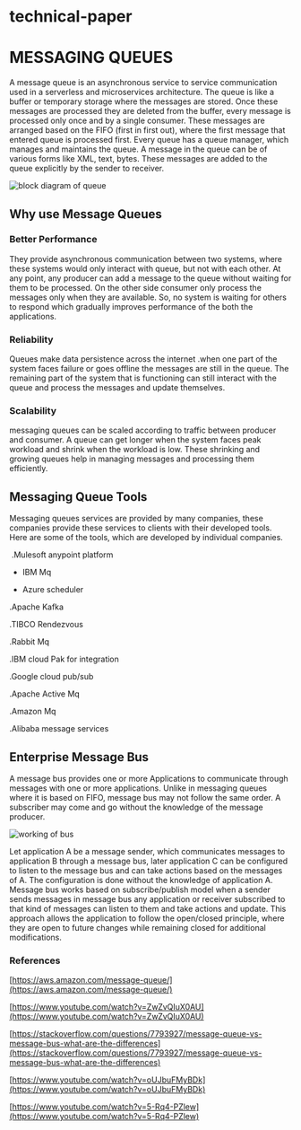 # technical-paper
# MESSAGING QUEUES

A message queue is an asynchronous service to service communication used in a serverless and microservices architecture. The queue is like a buffer or temporary storage where the messages are stored. Once these messages are processed they are deleted from the buffer, every message is processed only once and by a single consumer. These messages are arranged based on the FIFO (first in first out), where the first message that entered queue is processed first. Every queue has a queue manager, which manages and maintains the queue. A message in the queue can be of various forms like XML, text, bytes. These messages are added to the queue explicitly by the sender to receiver.

![block diagram of queue](https://i.stack.imgur.com/1Oq0A.png)





## Why use Message Queues

### Better Performance

They provide asynchronous communication between two systems, where these systems would only interact with queue, but not with each other. At any point, any producer can add a message to the queue without waiting for them to be processed. On the other side consumer only process the messages only when they are available. So, no system is waiting for others to respond which gradually improves performance of the both the applications.

### Reliability

Queues make data persistence across the internet .when one part of the system faces failure or goes offline the messages are still in the queue. The remaining part of the system that is functioning can still interact with the queue and process the messages and update themselves.

### Scalability
messaging queues can be scaled according to traffic between producer and consumer. A queue can get longer when the system faces peak workload and shrink when the workload is low. These shrinking and growing queues help in managing messages and processing them efficiently.



## Messaging Queue Tools

Messaging queues services are provided by many companies, these companies provide these services to clients with their developed tools. Here are some of the tools, which are developed by individual companies.

 .Mulesoft anypoint platform

* IBM Mq

* Azure scheduler

.Apache Kafka

.TIBCO Rendezvous

.Rabbit Mq

.IBM cloud Pak for integration

.Google cloud pub/sub

.Apache Active Mq

.Amazon Mq

.Alibaba message services

## Enterprise Message Bus

A message bus provides one or more Applications to communicate through messages with one or more applications. Unlike in messaging queues where it is based on FIFO, message bus may not follow the same order. A subscriber may come and go without the knowledge of the message producer.

![working of bus](https://i.stack.imgur.com/5PkJy.gif) 

Let application A be a message sender, which communicates messages to application B through a message bus, later application C can be configured to listen to the message bus and can take actions based on the messages of A. The configuration is done without the knowledge of application A.
Message bus works based on subscribe/publish model when a sender sends messages in message bus any application or receiver subscribed to that kind of messages can listen to them and take actions and update. This approach allows the application to follow the open/closed principle, where they are open to future changes while remaining closed for additional modifications.

### References
[https://aws.amazon.com/message-queue/](https://aws.amazon.com/message-queue/)

[https://www.youtube.com/watch?v=ZwZvQIuX0AU](https://www.youtube.com/watch?v=ZwZvQIuX0AU)

[https://stackoverflow.com/questions/7793927/message-queue-vs-message-bus-what-are-the-differences](https://stackoverflow.com/questions/7793927/message-queue-vs-message-bus-what-are-the-differences)

[https://www.youtube.com/watch?v=oUJbuFMyBDk](https://www.youtube.com/watch?v=oUJbuFMyBDk)

[https://www.youtube.com/watch?v=5-Rq4-PZlew](https://www.youtube.com/watch?v=5-Rq4-PZlew)
